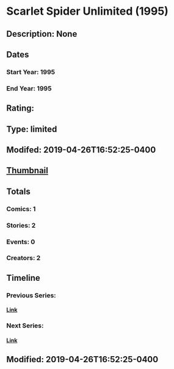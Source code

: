 # Scarlet Spider Unlimited (1995)
## Description: None
## Dates
### Start Year: 1995
### End Year: 1995
## Rating: 
## Type: limited
## Modifed: 2019-04-26T16:52:25-0400
## [Thumbnail](http://i.annihil.us/u/prod/marvel/i/mg/9/30/5cbf154374e2c.jpg)
## Totals
### Comics: 1
### Stories: 2
### Events: 0
### Creators: 2
## Timeline
### Previous Series: 
#### [Link]()
### Next Series: 
#### [Link]()
## Modified: 2019-04-26T16:52:25-0400
